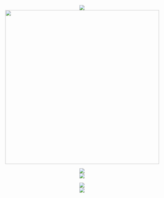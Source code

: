 <div align="center">
    <a align="center" href="https://github.com/FernandoBade/">
        <img src="https://readme-typing-svg.herokuapp.com?font=Montserrat&weight=700&size=24&duration=3000&pause=500&color=006aff&center=true&random=false&width=500&height=60&lines=Associate+product+manager+by+day+👨‍💻;Coding+enthusiast+by+night+🚀;Gamer+and+series+addict+in+between+🎮">
    </a>
</div>

<div align="center">
    <img src="https://miro.medium.com/v2/resize:fit:2000/0*eIhVp0KXrXSSHORN.gif" width=495>
</div>

<p></p>
<div align="center">
    <a align="center" href="https://github.com/FernandoBade/">
        <img src="https://readme-typing-svg.herokuapp.com?font=Montserrat&weight=700&size=24&duration=1000&pause=500000&color=006aff&center=true&random=false&width=500&height=60&lines=My+ongoing+project+for+2025+🔥">
    </a>
</div>

<div align="center">
      <img align="center" src="https://github-readme-stats.vercel.app/api/pin/?username=fernandobade&repo=laurus-api-mysql&hide_border=true&show_owner=true&theme=transparent&card_width=495" />
</div>

<p></p>
<!-- <div align="center">
  <img  align="center" src="https://github-readme-streak-stats.herokuapp.com?user=fernandobade&theme=transparent&hide_border=true&mode=weekly" />
</div>
-->

<div align="center">
  <img  align="center" src="https://github-readme-stats-fernandobades-projects.vercel.app/api?username=fernandobade&show=prs_merged,prs_merged_percentage&theme=transparent&rank_icon=percentile&hide_border=true&include_all_commits=true&custom_title=General%20status&number_format=long&show_icons=true&card_width=495" />
</div>
  
<div align="center">
  <img  align="center" src="https://github-readme-stats-fernandobades-projects.vercel.app/api/wakatime?username=fernandobade&hide=binary,other,json,text,prolog,gdscript3,bash,xml,tsconfig&hide_border=true&layout=compact&custom_title=Learning%20path%20so%20far&card_width=450&langs_count=14&theme=transparent&card_width=495" />
</div>




<!--
<p align="center">
  <a href="https://skillicons.dev">
    <img src="https://skillicons.dev/icons?i=bootstrap,cs,css,cypress,dotnet,express,figma,git,github,html,js,jquery,md,mongodb,mysql,nextjs,nodejs,npm,postman,prisma,py,react,sass,tailwind,ts,visualstudio,vscode&perline=9" />
  </a>
</p>
-->

<!--
<div align="center">
  <img align="center" src="https://github-readme-stats.vercel.app/api/pin/?username=fernandobade&repo=stardewOS&hide_border=true&theme=dracula&card_width=495" />
</div>

<div align="center">
  <img align="center" src="https://github-readme-stats.vercel.app/api/pin/?username=fernandobade&repo=poke-ipsum&hide_border=true&theme=dracula&card_width=495" />
</div>

<div align="center">
  <img align="center" src="https://github-readme-stats.vercel.app/api/pin/?username=fernandobade&repo=laurus&hide_border=true&theme=dracula&card_width=495" />
</div>

<div align="center">
  <img align="center" src="https://github-readme-stats.vercel.app/api/pin/?username=fernandobade&repo=certified-tech-developer&hide_border=true&theme=dracula&card_width=495" />
</div>

<div align="center">
  <img align="center" src="https://github-readme-stats.vercel.app/api/pin/?username=fernandobade&repo=projeto-aluchefs&hide_border=true&theme=dracula&card_width=495" />
</div>

-->
